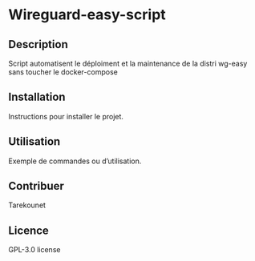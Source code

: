 # Wireguard-easy-script

## Description
Script automatisent le déploiment et la maintenance de la distri wg-easy sans toucher le docker-compose
## Installation
Instructions pour installer le projet.

## Utilisation
Exemple de commandes ou d’utilisation.

## Contribuer
Tarekounet

## Licence
GPL-3.0 license